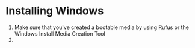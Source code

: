 # Installing Windows

1. Make sure that you've created a bootable media by using Rufus or the Windows Install Media Creation Tool
2. 
